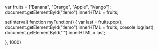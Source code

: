 var fruits = ["Banana", "Orange", "Apple", "Mango"];
document.getElementById("demo").innerHTML = fruits;

setInterval(
function myFunction() {
    var last = fruits.pop();
    document.getElementById("demo").innerHTML = fruits;
    console.log(last)
    document.getElementById("f").innerHTML = last;

}, 1000)

<script>
var fruits = ["Banana", "Orange", "Apple", "Mango"];
document.getElementById("demo").innerHTML = fruits;

setInterval(
function myFunction() {
    var last = fruits.pop();
    while(fruits.length > 0) {
      var last = fruits.pop();
    }
    document.getElementById("demo").innerHTML = fruits;
    console.log(last)
    document.getElementById("f").innerHTML = last;

}, 1000)
</script>

</body>
</html>
